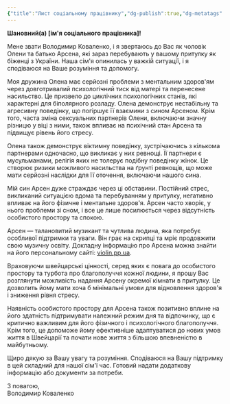 ```yaml
---
{"title":"Лист соціальному працівнику","dg-publish":true,"dg-metatags":null,"dg-home":null,"permalink":"/list-soczialnomu-praczivniku/list-soczialnomu-praczivniku/","dgPassFrontmatter":true,"noteIcon":""}
---
```



**Шановний(а) [ім'я соціального працівника]!**

Мене звати Володимир Коваленко, і я звертаюсь до Вас як чоловік Олени та батько Арсена, які зараз перебувають у вашому притулку як біженці з України. Наша сім'я опинилась у важкій ситуації, і я сподіваюся на Ваше розуміння та допомогу.

Моя дружина Олена має серйозні проблеми з ментальним здоров'ям через довготривалий психологічний тиск від матері та перенесене насильство. Це призвело до циклічних психологічних станів, які характерні для біполярного розладу. Олена демонструє нестабільну та агресивну поведінку, що погіршує її взаємини з сином Арсеном. Крім того, часта зміна сексуальних партнерів Олени, включаючи значну різницю у віці з ними, також впливає на психічний стан Арсена та підвищує рівень його стресу.

Олена також демонструє віктимну поведінку, зустрічаючись з кількома партнерами одночасно, що викликає у них ревнощі. Її партнери є мусульманами, релігія яких не толерує подібну поведінку жінок. Це створює ризики можливого насильства на ґрунті ревнощів, що може мати серйозні наслідки для її оточення, включаючи нашого сина.

Мій син Арсен дуже страждає через ці обставини. Постійний стрес, викликаний ситуацією вдома та перебуванням у притулку, негативно впливає на його фізичне і ментальне здоров'я. Арсен часто хворіє, у нього проблеми зі сном, і все це лише посилюється через відсутність особистого простору та спокою.

Арсен — талановитий музикант та чутлива людина, яка потребує особливої підтримки та уваги. Він грає на скрипці та мріє продовжити свою музичну освіту. Докладну інформацію про Арсена можна знайти на його персональному сайті: [violin.pp.ua](http://violin.pp.ua).

Враховуючи швейцарські цінності, серед яких є повага до особистого простору та турбота про благополуччя кожної людини, я прошу Вас розглянути можливість надання Арсену окремої кімнати в притулку. Це дозволить йому мати хоча б мінімальні умови для відновлення здоров'я і зниження рівня стресу.

Наявність особистого простору для Арсена також позитивно вплине на його здатність підтримувати належний режим дня та відпочинку, що є критично важливим для його фізичного і психологічного благополуччя. Крім того, це допоможе йому ефективніше адаптуватися до нових умов життя в Швейцарії та почати нове життя з більшою впевненістю в майбутньому.

Щиро дякую за Вашу увагу та розуміння. Сподіваюся на Вашу підтримку в цей складний для нашої сім'ї час. Готовий надати додаткову інформацію або документи за потреби.

З повагою,  
Володимир Коваленко
